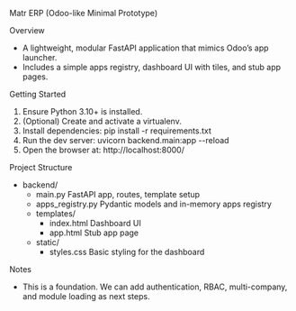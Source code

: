 Matr ERP (Odoo-like Minimal Prototype)

Overview
- A lightweight, modular FastAPI application that mimics Odoo’s app launcher.
- Includes a simple apps registry, dashboard UI with tiles, and stub app pages.

Getting Started
1) Ensure Python 3.10+ is installed.
2) (Optional) Create and activate a virtualenv.
3) Install dependencies:
   pip install -r requirements.txt
4) Run the dev server:
   uvicorn backend.main:app --reload
5) Open the browser at:
   http://localhost:8000/

Project Structure
- backend/
  - main.py            FastAPI app, routes, template setup
  - apps_registry.py   Pydantic models and in-memory apps registry
  - templates/
    - index.html       Dashboard UI
    - app.html         Stub app page
  - static/
    - styles.css       Basic styling for the dashboard

Notes
- This is a foundation. We can add authentication, RBAC, multi-company, and module loading as next steps.